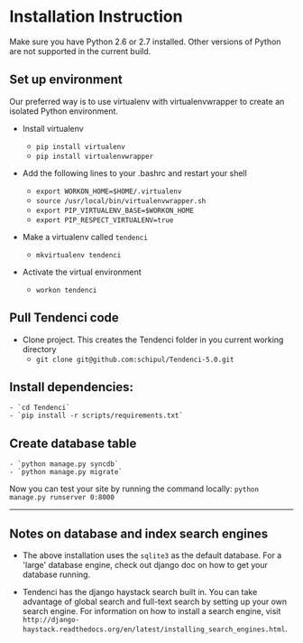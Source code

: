 # Installation Instruction

Make sure you have Python 2.6 or 2.7 installed. Other versions of Python are not supported in the current build. 

## Set up environment
Our preferred way is to use virtualenv with virtualenvwrapper to create an isolated Python environment. 

- Install virtualenv
    - `pip install virtualenv`
    - `pip install virtualenvwrapper`
    
- Add the following lines to your .bashrc and restart your shell
    - `export WORKON_HOME=$HOME/.virtualenv`
    - `source /usr/local/bin/virtualenvwrapper.sh`
    - `export PIP_VIRTUALENV_BASE=$WORKON_HOME`
    - `export PIP_RESPECT_VIRTUALENV=true`

- Make a virtualenv called `tendenci`
    - `mkvirtualenv tendenci`
- Activate the virtual environment
    - `workon tendenci`
    
## Pull Tendenci code
- Clone project. This creates the Tendenci folder in you current working directory
    - `git clone git@github.com:schipul/Tendenci-5.0.git`
    
## Install dependencies:
	- `cd Tendenci`
    - `pip install -r scripts/requirements.txt`

## Create database table
	- `python manage.py syncdb`
	- `python manage.py migrate`
	
Now you can test your site by running the command locally:
	`python manage.py runserver 0:8000`
	
	
-----------------------------------------------------------------

## Notes on database and index search engines

- The above installation uses the `sqlite3` as the default database. For a 'large' database engine, check out django doc on how to get your database running.

- Tendenci has the django haystack search built in. You can take advantage of global search and full-text search by setting up your own search engine. For information on how to install a search engine, visit 
	`http://django-haystack.readthedocs.org/en/latest/installing_search_engines.html`.  
	
